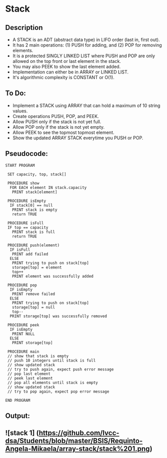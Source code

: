 Stack
=======================

## Description

 - A STACK is an ADT (abstract data type) in LIFO order (last in, first out).
 - It has 2 main operations: (1) PUSH for adding, and (2) POP for removing elements.
 - It is a protected SINGLY LINKED LIST where PUSH and POP are only allowed on the top front or last element in the stack.
 - You may also PEEK to show the last element added.
 - Implementation can either be in ARRAY or LINKED LIST.
 - It's algorithmic complexity is CONSTANT or O(1).

## To Do:

 - Implement a STACK using ARRAY that can hold a maximum of 10 string values.
 - Create operations PUSH, POP, and PEEK.
 - Allow PUSH only if the stack is not yet full.
 - Allow POP only if the stack is not yet empty.
 - Allow PEEK to see the topmost topmost element.
 - Show the updated ARRAY STACK everytime you PUSH or POP.

## Pseudocode:

    START PROGRAM
    
     SET capacity, top, stack[]
    
     PROCEDURE show
      FOR EACH element IN stack.capacity
       PRINT stack[element]
    
     PROCEDURE isEmpty
      IF stack[0] == null
       PRINT stack is empty
       return TRUE
    
     PROCEDURE isFull
     IF top == capacity
       PRINT stack is full
       return TRUE
    
     PROCEDURE push(element)
      IF isFull
       PRINT add failed
      ELSE
       PRINT trying to push on stack[top]
       storage[top] = element
       top++
       PRINT element was successfully added
    
     PROCEDURE pop
      IF isEmpty
       PRINT remove failed
      ELSE
       PRINT trying to push on stack[top]
       storage[top] = null
       top--
      PRINT storage[top] was successfully removed
      
     PROCEDURE peek
      IF isEmpty
       PRINT NULL
      ELSE 
       PRINT storage[top]
    
     PROCEDURE main
     // show that stack is empty
     // push 10 integers until stack is full
     // show updated stack
     // try to push again, expect push error message
     // pop last element
     // peek last element
     // pop all elements until stack is empty
     // show updated stack
     // try to pop again, expect pop error message
    
    END PROGRAM 
    
## Output:

![stack 1] (https://github.com/lvcc-dsa/Students/blob/master/BSIS/Requinto-Angela-Mikaela/array-stack/stack%201.png)
------------
